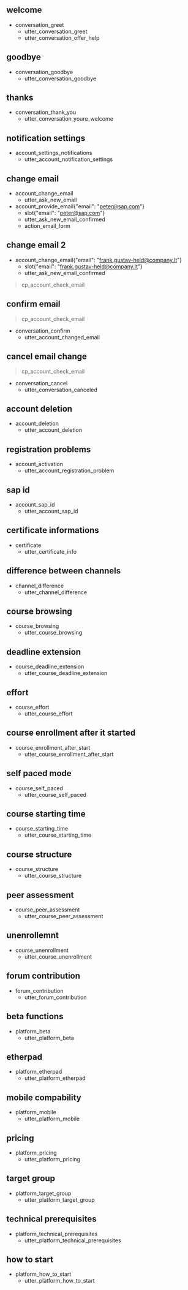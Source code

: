 ## welcome
* conversation_greet
  - utter_conversation_greet
  - utter_conversation_offer_help

## goodbye
* conversation_goodbye
  - utter_conversation_goodbye

## thanks
* conversation_thank_you
  - utter_conversation_youre_welcome

## notification settings
* account_settings_notifications
  - utter_account_notification_settings

## change email
* account_change_email
  - utter_ask_new_email
* account_provide_email{"email": "peter@sap.com"}
  - slot{"email": "peter@sap.com"}
  - utter_ask_new_email_confirmed
  - action_email_form

## change email 2
* account_change_email{"email": "frank.gustav-held@company.lt"}
  - slot{"email": "frank.gustav-held@company.lt"}
  - utter_ask_new_email_confirmed
> cp_account_check_email

## confirm email
> cp_account_check_email
* conversation_confirm
  - utter_account_changed_email

## cancel email change
> cp_account_check_email
* conversation_cancel
  - utter_conversation_canceled

## account deletion
* account_deletion
  - utter_account_deletion

## registration problems
* account_activation
  - utter_account_registration_problem

## sap id
* account_sap_id
  - utter_account_sap_id

## certificate informations
* certificate
  - utter_certificate_info

## difference between channels
* channel_difference
  - utter_channel_difference

## course browsing
* course_browsing
  - utter_course_browsing

## deadline extension
* course_deadline_extension
  - utter_course_deadline_extension

## effort
* course_effort
  - utter_course_effort

## course enrollment after it started
* course_enrollment_after_start
  - utter_course_enrollment_after_start

## self paced mode
* course_self_paced
  - utter_course_self_paced

## course starting time
* course_starting_time
  - utter_course_starting_time

## course structure
* course_structure
  - utter_course_structure

## peer assessment
* course_peer_assessment
  - utter_course_peer_assessment

## unenrollemnt
* course_unenrollment
  - utter_course_unenrollment

## forum contribution
* forum_contribution
  - utter_forum_contribution

## beta functions
* platform_beta
  - utter_platform_beta

## etherpad
* platform_etherpad
  - utter_platform_etherpad

## mobile compability
* platform_mobile
  - utter_platform_mobile

## pricing
* platform_pricing
  - utter_platform_pricing

## target group
* platform_target_group
  - utter_platform_target_group

## technical prerequisites
* platform_technical_prerequisites
  - utter_platform_technical_prerequisites

## how to start
* platform_how_to_start
  - utter_platform_how_to_start